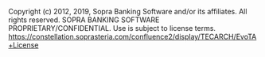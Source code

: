Copyright (c) 2012, 2019, Sopra Banking Software and/or its affiliates.
All rights reserved.
SOPRA BANKING SOFTWARE PROPRIETARY/CONFIDENTIAL.
Use is subject to license terms.
https://constellation.soprasteria.com/confluence2/display/TECARCH/EvoTA+License